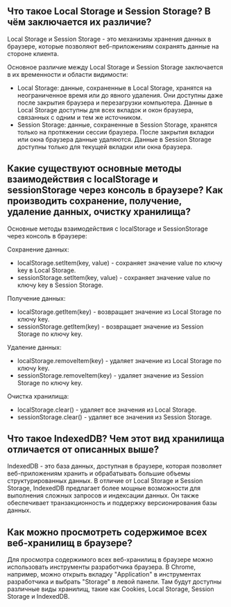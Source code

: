 ## Что такое Local Storage и Session Storage? В чём заключается их различие?

Local Storage и Session Storage - это механизмы хранения данных в браузере, которые позволяют веб-приложениям сохранять данные на стороне клиента.

Основное различие между Local Storage и Session Storage заключается в их временности и области видимости:

- Local Storage: данные, сохраненные в Local Storage, хранятся на неограниченное время или до явного удаления. Они доступны даже после закрытия браузера и перезагрузки компьютера. Данные в Local Storage доступны для всех вкладок и окон браузера, связанных с одним и тем же источником.
- Session Storage: данные, сохраненные в Session Storage, хранятся только на протяжении сессии браузера. После закрытия вкладки или окна браузера данные удаляются. Данные в Session Storage доступны только для текущей вкладки или окна браузера.

## Какие существуют основные методы взаимодействия с localStorage и sessionStorage через консоль в браузере? Как производить сохранение, получение, удаление данных, очистку хранилища?

Основные методы взаимодействия с localStorage и SessionStorage через консоль в браузере:

Сохранение данных:

- localStorage.setItem(key, value) - сохраняет значение value по ключу key в Local Storage.
- sessionStorage.setItem(key, value) - сохраняет значение value по ключу key в Session Storage.

Получение данных:

- localStorage.getItem(key) - возвращает значение из Local Storage по ключу key.
- sessionStorage.getItem(key) - возвращает значение из Session Storage по ключу key.

Удаление данных:

- localStorage.removeItem(key) - удаляет значение из Local Storage по ключу key.
- sessionStorage.removeItem(key) - удаляет значение из Session Storage по ключу key.

Очистка хранилища:

- localStorage.clear() - удаляет все значения из Local Storage.
- sessionStorage.clear() - удаляет все значения из Session Storage.

## Что такое IndexedDB? Чем этот вид хранилища отличается от описанных выше?

IndexedDB - это база данных, доступная в браузере, которая позволяет веб-приложениям хранить и обрабатывать большие объемы структурированных данных. В отличие от Local Storage и Session Storage, IndexedDB предлагает более мощные возможности для выполнения сложных запросов и индексации данных. Он также обеспечивает транзакционность и поддержку версионирования базы данных.

## Как можно просмотреть содержимое всех веб-хранилищ в браузере?

Для просмотра содержимого всех веб-хранилищ в браузере можно использовать инструменты разработчика браузера. В Chrome, например, можно открыть вкладку "Application" в инструментах разработчика и выбрать "Storage" в левой панели. Там будут доступны различные виды хранилищ, такие как Cookies, Local Storage, Session Storage и IndexedDB.